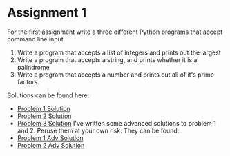# Assignment 1
For the first assignment write a three different Python programs that accept command line input.
1. Write a program that accepts a list of integers and prints out the largest
2. Write a program that accepts a string, and prints whether it is a palindrome
3. Write a program that accepts a number and prints out all of it's prime factors.

Solutions can be found here:
* [Problem 1 Solution](./solutions/p1.py)
* [Problem 2 Solution](./solutions/p2.py)
* [Problem 3 Solution](./solutions/p3.py)
I've written some advanced solutions to problem 1 and 2. Peruse them at your own risk. They can be found:
* [Problem 1 Adv Solution](./solutions/p1_advanced.py)
* [Problem 2 Adv Solution](./solutions/p2_advanced.py)
